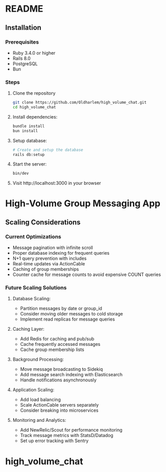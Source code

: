 # README

## Installation

### Prerequisites
- Ruby 3.4.0 or higher
- Rails 8.0
- PostgreSQL
- Bun

### Steps

1. Clone the repository
   ```bash
   git clone https://github.com/Oldharlem/high_volume_chat.git
   cd high_volume_chat
   ```


2. Install dependencies:
   ```bash
   bundle install
   bun install
   ```

3. Setup database:
   ```bash
   # Create and setup the database
   rails db:setup
   ```

4. Start the server:
   ```bash
   bin/dev
   ```

5. Visit http://localhost:3000 in your browser



# High-Volume Group Messaging App

## Scaling Considerations

### Current Optimizations
- Message pagination with infinite scroll
- Proper database indexing for frequent queries
- N+1 query prevention with includes
- Real-time updates via ActionCable
- Caching of group memberships
- Counter cache for message counts to avoid expensive COUNT queries

### Future Scaling Solutions

1. Database Scaling:
   - Partition messages by date or group_id
   - Consider moving older messages to cold storage
   - Implement read replicas for message queries

2. Caching Layer:
   - Add Redis for caching and pub/sub
   - Cache frequently accessed messages
   - Cache group membership lists

3. Background Processing:
   - Move message broadcasting to Sidekiq
   - Add message search indexing with Elasticsearch
   - Handle notifications asynchronously

4. Application Scaling:
   - Add load balancing
   - Scale ActionCable servers separately
   - Consider breaking into microservices

5. Monitoring and Analytics:
   - Add NewRelic/Scout for performance monitoring
   - Track message metrics with StatsD/Datadog
   - Set up error tracking with Sentry
   
# high_volume_chat
